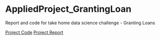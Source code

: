 # AppliedProject_GrantingLoan
Report and code for take home data science challenge - Granting Loans

[Project Code]()
[Project Report]()
